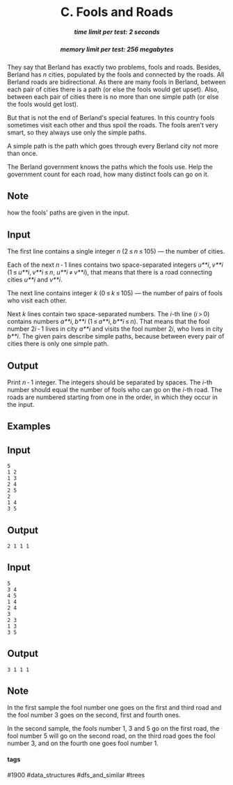 <h1 style='text-align: center;'> C. Fools and Roads</h1>

<h5 style='text-align: center;'>time limit per test: 2 seconds</h5>
<h5 style='text-align: center;'>memory limit per test: 256 megabytes</h5>

They say that Berland has exactly two problems, fools and roads. Besides, Berland has *n* cities, populated by the fools and connected by the roads. All Berland roads are bidirectional. As there are many fools in Berland, between each pair of cities there is a path (or else the fools would get upset). Also, between each pair of cities there is no more than one simple path (or else the fools would get lost). 

But that is not the end of Berland's special features. In this country fools sometimes visit each other and thus spoil the roads. The fools aren't very smart, so they always use only the simple paths.

A simple path is the path which goes through every Berland city not more than once.

The Berland government knows the paths which the fools use. Help the government count for each road, how many distinct fools can go on it.

## Note

 how the fools' paths are given in the input.

## Input

The first line contains a single integer *n* (2 ≤ *n* ≤ 105) — the number of cities. 

Each of the next *n* - 1 lines contains two space-separated integers *u**i*, *v**i* (1 ≤ *u**i*, *v**i* ≤ *n*, *u**i* ≠ *v**i*), that means that there is a road connecting cities *u**i* and *v**i*. 

The next line contains integer *k* (0 ≤ *k* ≤ 105) — the number of pairs of fools who visit each other. 

Next *k* lines contain two space-separated numbers. The *i*-th line (*i* > 0) contains numbers *a**i*, *b**i* (1 ≤ *a**i*, *b**i* ≤ *n*). That means that the fool number 2*i* - 1 lives in city *a**i* and visits the fool number 2*i*, who lives in city *b**i*. The given pairs describe simple paths, because between every pair of cities there is only one simple path.

## Output

Print *n* - 1 integer. The integers should be separated by spaces. The *i*-th number should equal the number of fools who can go on the *i*-th road. The roads are numbered starting from one in the order, in which they occur in the input.

## Examples

## Input


```
5  
1 2  
1 3  
2 4  
2 5  
2  
1 4  
3 5  

```
## Output


```
2 1 1 1   

```
## Input


```
5  
3 4  
4 5  
1 4  
2 4  
3  
2 3  
1 3  
3 5  

```
## Output


```
3 1 1 1   

```
## Note

In the first sample the fool number one goes on the first and third road and the fool number 3 goes on the second, first and fourth ones.

In the second sample, the fools number 1, 3 and 5 go on the first road, the fool number 5 will go on the second road, on the third road goes the fool number 3, and on the fourth one goes fool number 1.



#### tags 

#1900 #data_structures #dfs_and_similar #trees 